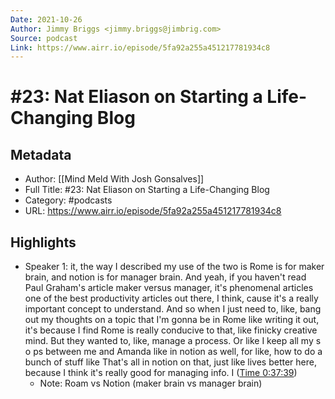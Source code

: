```yaml
---
Date: 2021-10-26
Author: Jimmy Briggs <jimmy.briggs@jimbrig.com>
Source: podcast
Link: https://www.airr.io/episode/5fa92a255a451217781934c8
---
```

# #23: Nat Eliason on Starting a Life-Changing Blog

## Metadata
- Author: [[Mind Meld With Josh Gonsalves]]
- Full Title: #23: Nat Eliason on Starting a Life-Changing Blog
- Category: #podcasts
- URL: https://www.airr.io/episode/5fa92a255a451217781934c8

## Highlights
- Speaker 1: it, the way I described my use of the two is Rome is for maker brain, and notion is for manager brain. And yeah, if you haven't read Paul Graham's article maker versus manager, it's phenomenal articles one of the best productivity articles out there, I think, cause it's a really important concept to understand. And so when I just need to, like, bang out my thoughts on a topic that I'm gonna be in Rome like writing it out, it's because I find Rome is really conducive to that, like finicky creative mind. But they wanted to, like, manage a process. Or like I keep all my s o ps between me and Amanda like in notion as well, for like, how to do a bunch of stuff like That's all in notion on that, just like lives better here, because I think it's really good for managing info. I ([Time 0:37:39](https://www.airr.io/quote/6010ad225aa99b00cb7aa968))
    - Note: Roam vs Notion (maker brain vs manager brain)
